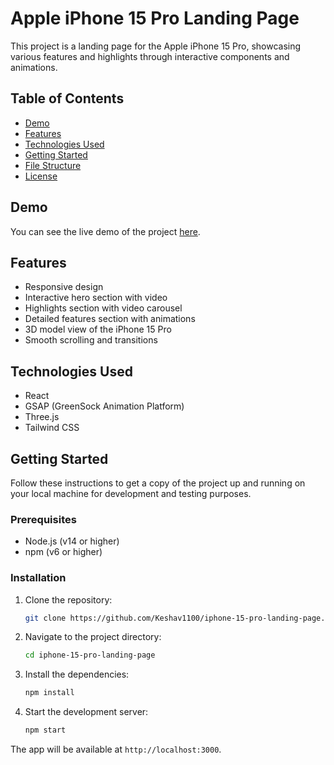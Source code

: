 # Apple iPhone 15 Pro Landing Page

This project is a landing page for the Apple iPhone 15 Pro, showcasing various features and highlights through interactive components and animations.

## Table of Contents
- [Demo](#demo)
- [Features](#features)
- [Technologies Used](#technologies-used)
- [Getting Started](#getting-started)
- [File Structure](#file-structure)
- [License](#license)

## Demo
You can see the live demo of the project [here](https://iphone15proclonehome.netlify.app/).

## Features
- Responsive design
- Interactive hero section with video
- Highlights section with video carousel
- Detailed features section with animations
- 3D model view of the iPhone 15 Pro
- Smooth scrolling and transitions

## Technologies Used
- React
- GSAP (GreenSock Animation Platform)
- Three.js
- Tailwind CSS

## Getting Started
Follow these instructions to get a copy of the project up and running on your local machine for development and testing purposes.

### Prerequisites
- Node.js (v14 or higher)
- npm (v6 or higher)

### Installation
1. Clone the repository:
   ```sh
   git clone https://github.com/Keshav1100/iphone-15-pro-landing-page.git
2. Navigate to the project directory:
   ```sh
   cd iphone-15-pro-landing-page
3. Install the dependencies:
   ```sh
   npm install
4. Start the development server:
   ```sh
   npm start

The app will be available at `http://localhost:3000`.

